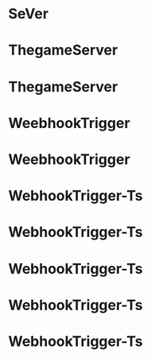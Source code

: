 # SeVer
# ThegameServer
# ThegameServer
# WeebhookTrigger
# WeebhookTrigger
# WebhookTrigger-Ts
# WebhookTrigger-Ts
# WebhookTrigger-Ts
# WebhookTrigger-Ts
# WebhookTrigger-Ts
